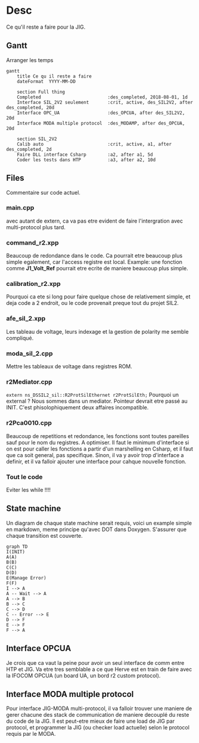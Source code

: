 # Desc

Ce qu'il reste a faire pour la JIG.

## Gantt
Arranger les temps
```mermaid
gantt
    title Ce qu il reste a faire
    dateFormat  YYYY-MM-DD

    section Full thing
    Completed                         :des_completed, 2018-08-01, 1d
    Interface SIL_2V2 seulement       :crit, active, des_SIL2V2, after des_completed, 20d
    Interface OPC_UA                  :des_OPCUA, after des_SIL2V2, 20d
    Interface MODA multiple protocol  :des_MODAMP, after des_OPCUA, 20d

    section SIL_2V2
    Calib auto                        :crit, active, a1, after des_completed, 2d
    Faire DLL interface Csharp        :a2, after a1, 5d
    Coder les tests dans HTP          :a3, after a2, 10d
```

## Files
Commentaire sur code actuel.
### main.cpp
avec autant de extern, ca va pas etre evident de faire l'intergration avec multi-protocol plus tard.
### command_r2.xpp
Beaucoup de redondance dans le code. Ca pourrait etre beaucoup plus simple egalement, car l'access registre est local. Example: une fonction comme **J1_Volt_Ref** pourrait etre ecrite de maniere beaucoup plus simple.
### calibration_r2.xpp
Pourquoi ca ete si long pour faire quelque chose de relativement simple, et deja code a 2 endroit, ou le code provenait preque tout du projet SIL2.
### afe_sil_2.xpp
Les tableau de voltage, leurs indexage et la gestion de polarity me semble compliqué.
### moda_sil_2.cpp
Mettre les tableaux de voltage dans registres ROM.
### r2Mediator.cpp
``` extern ns_DSSIL2_sil::R2ProtSilEthernet r2ProtSilEth; ``` Pourquoi un external ? Nous sommes dans un mediator. Pointeur devrait etre passé au INIT. C'est phisolophiquement deux affaires incompatible.
### r2Pca0010.cpp 
Beaucoup de repetitions et redondance, les fonctions sont toutes pareilles sauf pour le nom du registres. A optimiser. Il faut le minimum d'interface si on est pour caller les fonctions a partir d'un marshelling en Csharp, et il faut que ca soit general, pas specifique. Sinon, il va y avoir trop d'interface a definir, et il va falloir ajouter une interface pour cahque nouvelle fonction.
### Tout le code
Eviter les while !!!!


## State machine

Un diagram de chaque state machine serait requis, voici un example simple en markdown, meme principe qu'avec DOT dans Doxygen. S'assurer que chaque transition est couverte.

```mermaid
graph TD
I(INIT)
A(A)
B(B)
C(C)
D(D)
E(Manage Error)
F(F)
I --> A
A -- Wait --> A
A --> B
B --> C
C --> D
C -- Error --> E
D --> F
E --> F
F --> A
```

## Interface OPCUA
Je crois que ca vaut la peine pour avoir un seul interface de comm entre HTP et JIG. Va etre tres semblable a ce que Herve est en train de faire avec la IFOCOM OPCUA (un board UA, un bord r2 custom protocol).

## Interface MODA multiple protocol
Pour interface JIG-MODA multi-protocol, il va falloir trouver une maniere de gerer chacune des stack de communication de maniere decouplé du reste du code de la JIG. Il est peut-etre mieux de faire une load de JIG par protocol, et programmer la JIG (ou checker load actuelle) selon le protocol requis par le MODA.